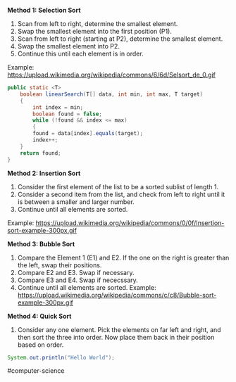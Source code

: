 **Method 1: Selection Sort**
1. Scan from left to right, determine the smallest element.
2. Swap the smallest element into the first position (P1).
3. Scan from left to right (starting at P2), determine the smallest element.
4. Swap the smallest element into P2.
5. Continue this until each element is in order.

Example:
https://upload.wikimedia.org/wikipedia/commons/6/6d/Selsort_de_0.gif

```java
public static <T>
	boolean linearSearch(T[] data, int min, int max, T target)
	{
		int index = min;
		boolean found = false;
		while (!found && index <= max)
		{
		found = data[index].equals(target);
		index++;
	}
	return found;
}
```

**Method 2: Insertion Sort**
1. Consider the first element of the list to be a sorted sublist of length 1.
2. Consider a second item from the list, and check from left to right until it is between a smaller and larger number.
3. Continue until all elements are sorted.

Example:
https://upload.wikimedia.org/wikipedia/commons/0/0f/Insertion-sort-example-300px.gif

**Method 3: Bubble Sort**
1. Compare the Element 1 (E1) and E2. If the one on the right is greater than the left, swap their positions.
2. Compare E2 and E3. Swap if necessary.
3. Compare E3 and E4. Swap if nececssary.
4. Continue until all elements are sorted.
Example:
https://upload.wikimedia.org/wikipedia/commons/c/c8/Bubble-sort-example-300px.gif

**Method 4: Quick Sort**
1. Consider any one element. Pick the elements on far left and right, and then sort the three into order. Now place them back in their position based on order.


``` java
System.out.println("Hello World");
```

#computer-science
